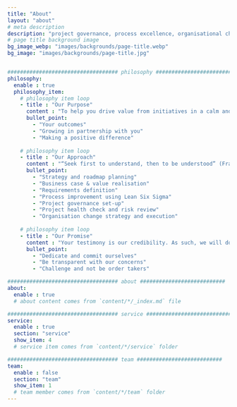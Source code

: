 ```yaml
---
title: "About"
layout: "about"
# meta description
description: "project governance, process excellence, organisational change, business analysis"
# page title background image
bg_image_webp: "images/backgrounds/page-title.webp"
bg_image: "images/backgrounds/page-title.jpg"


################################### philosophy ###########################
philosophy:
  enable : true
  philosophy_item:
    # philosophy item loop
    - title : "Our Purpose"
      content : "To help you drive value from initiatives in a calm and methodical way, or to be Zen! We measure our success on:"
      bullet_point:
        - "Your outcomes"
        - "Growing in partnership with you"
        - "Making a positive difference"
        
    # philosophy item loop
    - title : "Our Approach"
      content : "“Seek first to understand, then to be understood” (Franklin Covey). Our engagement with you starts with understanding your ‘why’. We will spend time with you and your key stakeholders to know the lay of the land and outcomes you want to achieve. We will then apply the appropriate services to support you:"
      bullet_point:
        - "Strategy and roadmap planning"
        - "Business case & value realisation"
        - "Requirements definition"
        - "Process improvement using Lean Six Sigma"
        - "Project governance set-up"
        - "Project health check and risk review"
        - "Organisation change strategy and execution"
        
    # philosophy item loop
    - title : "Our Promise"
      content : "Your testimony is our credibility. As such, we will do everything we can to enable you to achieve your outcomes. This may mean we also challenge your thinking and approach, but we will do it in a respectful way. Our promise is that you won’t regret the investment and trust in choosing us. We pledge to:"
      bullet_point:
        - "Dedicate and commit ourselves"
        - "Be transparent with our concerns"
        - "Challenge and not be order takers"

################################### about ###########################
about:
  enable : true
  # about content comes from `content/*/_index.md` file

################################### service ###########################
service:
  enable : true
  section: "service"
  show_item: 4
  # service item comes from `content/*/service` folder

################################### team ###########################
team: 
  enable : false
  section: "team"
  show_item: 1
  # team member comes from `content/*/team` folder
---
```


